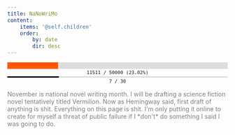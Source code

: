```yaml
---
title: NaNoWriMo
content:
    items: '@self.children'
    order:
        by: date
        dir: desc
---
```


<div style="margin: auto; text-align: center; width: 100%;" title="23.02%"><div style="text-align: left; margin: 2px auto; font-size: 0px; line-height: 0px; background: #DDDDDD; overflow: hidden; "><div style="font-size: 0px; line-height: 0px; height: 15px; min-width: 0%; max-width: 23.02%; width: 23.02%; background: #FF5703; "><!----></div></div><div style="font-size: 8pt; font-family: monospace; ">11511 &#47; 50000 (23.02%)</div></div>

<div style="margin: auto; text-align: center; width: 100%;" title="23.33%"><div style="text-align: left; margin: 2px auto; font-size: 0px; line-height: 0px; background: #DDDDDD; overflow: hidden; "><div style="font-size: 0px; line-height: 0px; height: 3px; min-width: 0%; max-width: 23.33%; width: 23.33%; background: #02040A; "><!----></div></div><div style="font-size: 8pt; font-family: monospace; ">7 &#47; 30</div></div>

<p style="color: gray">November is national novel writing month. I will be drafting a science fiction novel tentatively titled Vermilion. Now as Hemingway said, first draft of anything is shit. Everything on this page is shit. I'm only putting it online to create for myself a threat of public failure if I *don't* do something I said I was going to do.</p>
